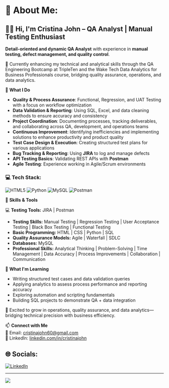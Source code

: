 # 💫 About Me:
## 👋🏿 Hi, I'm Cristina John – QA Analyst | Manual Testing Enthusiast  

**Detail-oriented and dynamic QA Analyst** with experience in **manual testing, defect management, and quality control**. 

🌱 Currently enhancing my technical and analytical skills through the QA Engineering Bootcamp at TripleTen and the Wake Tech Data Analytics for Business Professionals course, bridging quality assurance, operations, and data analytics.

🔹 **What I Do**  

- **Quality & Process Assurance**: Functional, Regression, and UAT Testing with a focus on workflow optimization
- **Data Validation & Reporting**: Using SQL, Excel, and data cleaning methods to ensure accuracy and consistency
- **Project Coordination**: Documenting processes, tracking deliverables, and collaborating across QA, development, and operations teams
- **Continuous Improvement**: Identifying inefficiencies and implementing solutions to enhance productivity and product quality
- **Test Case Design & Execution**: Creating structured test plans for various applications  
- **Bug Tracking & Reporting**: Using **JIRA** to log and manage defects  
- **API Testing Basics**: Validating REST APIs with **Postman**  
- **Agile Testing**: Experience working in Agile/Scrum environments  

### 💻 Tech Stack:
![HTML5](https://img.shields.io/badge/html5-%23E34F26.svg?style=for-the-badge&logo=html5&logoColor=white) ![Python](https://img.shields.io/badge/python-3670A0?style=for-the-badge&logo=python&logoColor=ffdd54) ![MySQL](https://img.shields.io/badge/mysql-4479A1.svg?style=for-the-badge&logo=mysql&logoColor=white) ![Postman](https://img.shields.io/badge/Postman-FF6C37?style=for-the-badge&logo=postman&logoColor=white)

🚀 **Skills & Tools**  

💻 **Testing Tools:** JIRA | Postman  
- **Testing Skills:** Manual Testing | Regression Testing | User Acceptance Testing | Black Box Testing | Functional Testing
- **Basic Programming:** HTML | CSS | Python | SQL
- **Quality Assurance Models:** Agile | Waterfall | SDLC
- **Databases:** MySQL
- **Professional Skills:** Analytical Thinking | Problem-Solving | Time Management | Data Accuracy | Process Improvements | Collaboration | Communication

📓 **What I'm Learning**

  - Writing structured test cases and data validation queries
  - Applying analytics to assess process performance and reporting accuracy
  - Exploring automation and scripting fundamentals
  - Building SQL projects to demonstrate QA + data integration

🚀 Excited to grow in operations, quality assurance, and data analytics—bridging technical precision with business efficiency.

📫 **Connect with Me**  
📩 Email: cristinajohn60@gmail.com  
💼 LinkedIn: [linkedin.com/in/cristinajohn](https://linkedin.com/in/cristinajohn)  


## 🌐 Socials:
[![LinkedIn](https://img.shields.io/badge/LinkedIn-%230077B5.svg?logo=linkedin&logoColor=white)](https://linkedin.com/in/cristinajohn) 

---
[![](https://visitcount.itsvg.in/api?id=cristina-j&icon=0&color=0)](https://visitcount.itsvg.in)

<!-- Proudly created with GPRM ( https://gprm.itsvg.in ) -->
